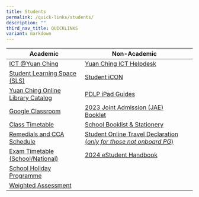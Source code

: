 ```yaml
---
title: Students
permalink: /quick-links/students/
description: ""
third_nav_title: QUICKLINKS
variant: markdown
---
```

| Academic | Non-Academic | |
| -------- | -------- | -------- |
|[ICT @Yuan Ching](https://go.gov.sg/ycss-ict)     | [Yuan Ching ICT Helpdesk](https://go.gov.sg/yuanching-ict-helpdesk) | |  |
|[Student Learning Space (SLS)](https://www.learning.moe.edu.sg/sls/index.html)   | [Student iCON](https://workspace.google.com/dashboard) | |  |
|[Yuan Ching Online Library Catalog](https://schoolibrary.moe.edu.sg/yuanchingsec)    |[PDLP iPad Guides](https://go.gov.sg/ycs-pdlp-ipadguide) | |  |
| [Google Classroom](https://classroom.google.com/)    |[2023 Joint Admission (JAE) Booklet](/files/2023%20JAE%20Booklet_compressed2.pdf) | |  |
| [Class Timetable](https://yuanchingsec.edupage.org/timetable/) |[School Booklist & Stationery](/quick-links/for-students/school-booklist-n-stationery/) | | |
| [Remedials and CCA Schedule](/quick-links/for-students/school-daily-routines/remedials-and-cca-schedule/)       |  [Student Online Travel Declaration (*only for those not onboard PG*)](https://go.gov.sg/ycss-student-declaretravels)|||
| [Exam Timetable (School/National)](/quick-links/for-students/school-daily-routines/exam-timetable-school-national/)    | [2024 eStudent Handbook ](https://for.edu.sg/yc2024-estudent-handbook-v2)  | |
| [School Holiday Programme](/quick-links/for-students/school-daily-routines/school-holiday-programme/)  | | | |
| [Weighted Assessment](/quick-links/for-students/school-daily-routines/weighted-assessment/)    | | | |